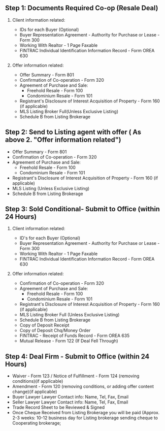 **Step 1: Documents Required Co-op (Resale Deal)**
---
1.  Client information related:

    -  IDs for each Buyer (Optional)
    -  Buyer Representation Agreement - Authority for Purchase or Lease - Form 300
    - Working With Realtor - 1 Page Faxable
    - FINTRAC Individual Identification Information Record - Form OREA 630

2. Offer information related:

    - Offer Summary - Form 801
    - Confirmation of Co-operation - Form 320
    - Agreement of Purchase and Sale:
       - Freehold Resale - Form 100
       - Condominium Resale - Form 101
    - Registrant's Disclosure of Interest Acquisition of Property - Form 160 (if applicable)
    - MLS Listing Broker Full(Unless Exclusive Listing)
    - Schedule B from Listing Brokerage

**Step 2: Send to Listing agent with offer ( As above 2. "Offer information related")**
---

   - Offer Summary - Form 801
   - Confirmation of Co-operation - Form 320
   - Agreement of Purchase and Sale:
      - Freehold Resale - Form 100
      - Condominium Resale - Form 101
   - Registrant's Disclosure of Interest Acquisition of Property - Form 160 (if applicable)
   - MLS Listing (Unless Exclusive Listing)
   - Schedule B from Listing Brokerage

**Step 3: Sold Conditional- Submit to Office (within 24 Hours)**
---

1. Client information related:

    - ID's for each Buyer (Optional)
    - Buyer Representation Agreement - Authority for Purchase or Lease - Form 300
    - Working With Realtor - 1 Page Faxable
    - FINTRAC Individual Identification Information Record - Form OREA 630

2. Offer information related:

    - Confirmation of Co-operation - Form 320
    - Agreement of Purchase and Sale:
       - Freehold Resale - Form 100
       - Condominium Resale - Form 101
    - Registrant's Disclosure of Interest Acquisition of Property - Form 160 (if applicable)
    - MLS Listing Broker Full (Unless Exclusive Listing)
    - Schedule B from Listing Brokerage
    - Copy of Deposit Receipt
    - Copy of Deposit Chq/Money Order
    - FINTRAC - Receipt of Funds Record - Form OREA 635
    - Mutual Release - Form 122 (If Deal Fell Through)

**Step 4: Deal Firm - Submit to Office (within 24 Hours)**
---
- Waiver - Form 123 / Notice of Fulfillment - Form 124 (removing conditions)(if applicable)
- Amendment - Form 120 (removing conditions, or adding offer content change)(if applicable)
- Buyer Lawyer Lawyer Contact info: Name, Tel, Fax, Email
- Seller Lawyer Lawyer Contact info: Name, Tel, Fax, Email
- Trade Record Sheet to be Reviewed & Signed
- Once Cheque Received from Listing Brokerage you will be paid (Approx. 2-3 weeks: 10-12 business day for Listing brokerage sending cheque to Cooperating brokerage;
